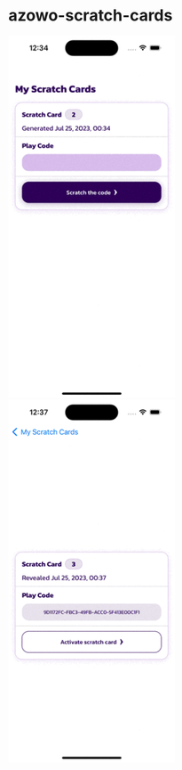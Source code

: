 # azowo-scratch-cards

<p float="left">
  <img src="/AzowoScratchCardsUI - Preview.gif" width="300" />
  <img src="/AzowoScratchCardsUI - Failed.gif" width="300" />
</p>
